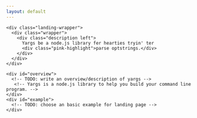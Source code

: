 ```yaml
---
layout: default
---
```


<div class="home">
  
    <div class="landing-wrapper">
      <div class="wrapper">
        <div class="description left">
          Yargs be a node.js library fer hearties tryin' ter 
          <div class="pink-highlight">parse optstrings.</div>
        </div>
      </div>
    </div>
     
    <div id="overview">
      <!-- TODO: write an overview/description of yargs -->
       <!-- Yargs is a node.js library to help you build your command line program. -->
    </div>
    <div id="example">
      <!-- TODO: choose an basic example for landing page -->
    </div>

</div>
